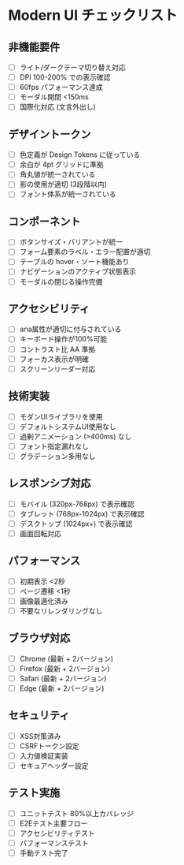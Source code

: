 # Modern UI チェックリスト

## 非機能要件
- [ ] ライト/ダークテーマ切り替え対応
- [ ] DPI 100-200% での表示確認
- [ ] 60fps パフォーマンス達成
- [ ] モーダル開閉 <150ms
- [ ] 国際化対応 (文言外出し)

## デザイントークン
- [ ] 色定義が Design Tokens に従っている
- [ ] 余白が 4pt グリッドに準拠
- [ ] 角丸値が統一されている
- [ ] 影の使用が適切 (3段階以内)
- [ ] フォント体系が統一されている

## コンポーネント
- [ ] ボタンサイズ・バリアントが統一
- [ ] フォーム要素のラベル・エラー配置が適切
- [ ] テーブルの hover・ソート機能あり
- [ ] ナビゲーションのアクティブ状態表示
- [ ] モーダルの閉じる操作完備

## アクセシビリティ
- [ ] aria属性が適切に付与されている
- [ ] キーボード操作が100%可能
- [ ] コントラスト比 AA 準拠
- [ ] フォーカス表示が明確
- [ ] スクリーンリーダー対応

## 技術実装
- [ ] モダンUIライブラリを使用
- [ ] デフォルトシステムUI使用なし
- [ ] 過剰アニメーション (>400ms) なし
- [ ] フォント指定漏れなし
- [ ] グラデーション多用なし

## レスポンシブ対応
- [ ] モバイル (320px-768px) で表示確認
- [ ] タブレット (768px-1024px) で表示確認
- [ ] デスクトップ (1024px+) で表示確認
- [ ] 画面回転対応

## パフォーマンス
- [ ] 初期表示 <2秒
- [ ] ページ遷移 <1秒
- [ ] 画像最適化済み
- [ ] 不要なリレンダリングなし

## ブラウザ対応
- [ ] Chrome (最新 + 2バージョン)
- [ ] Firefox (最新 + 2バージョン)
- [ ] Safari (最新 + 2バージョン)
- [ ] Edge (最新 + 2バージョン)

## セキュリティ
- [ ] XSS対策済み
- [ ] CSRFトークン設定
- [ ] 入力値検証実装
- [ ] セキュアヘッダー設定

## テスト実施
- [ ] ユニットテスト 80%以上カバレッジ
- [ ] E2Eテスト主要フロー
- [ ] アクセシビリティテスト
- [ ] パフォーマンステスト
- [ ] 手動テスト完了